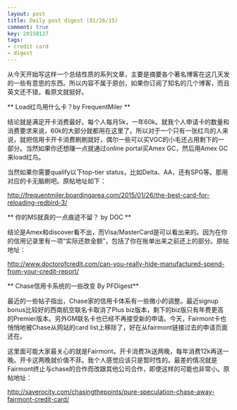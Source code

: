 ```yaml
---
layout: post
title: Daily post digest (01/26/15)
comment: true
key: 20150127
tags:
- credit card
- digest
---
```


从今天开始写这样一个总结性质的系列文章，主要是摘要各个著名博客在这几天发的一些有意思的东西。所以内容不属于原创，如果你订阅了知名的几个博客，而且英文还不错，看原文就挺好。

** Load红鸟用什么卡？by FrequentMiler **

结论就是满足开卡消费最好。每个人每月5k，一年60k。就我个人申请卡的数量和消费要求来说，60k的大部分就都用在这里了。所以对于一个只有一张红鸟的人来说，就把信用卡开卡消费刷刷就好，偶尔一些可以买VGC的小毛还占用剩下的一部分。当然如果你还想赚一点就通过online portal买Amex GC，然后用Amex GC来load红鸟。

当然如果你需要qualify以下top-tier status，比如Delta、AA，还有SPG等。那用对应的卡无脑刷吧。原帖地址如下：

http://frequentmiler.boardingarea.com/2015/01/26/the-best-card-for-reloading-redbird-3/

** 你的MS就真的一点痕迹不留？ by DOC **

结论是Amex和discover看不出，而Visa/MasterCard是可以看出来的。因为在你的信用记录里有一项“实际还款金额”，包括了你在账单出来之前还上的部分。原帖地址：

http://www.doctorofcredit.com/can-you-really-hide-manufactured-spend-from-your-credit-report/

** Chase信用卡系统的一些改变 By PFDigest**

最近的一些帖子指出，Chase家的信用卡体系有一些微小的调整。最近signup bonus比较好的西南航空联名卡取消了Plus biz版本，剩下的biz版只有年费更高的Premier版本。另外GM联名卡也已经不再接受新的申请。今天，Fairmont卡也悄悄地被Chase从网站的card list上移除了，好在从fairmont链接过去的申请页面还在。

这里面可能大家最关心的就是Fairmont。开卡消费3k送两晚，每年消费12k再送一晚。开卡这两晚就价值不菲。我个人感觉应该只是暂时性的。最差的情况就是Fairmont终止与chase的合作而改跟其他公司合作，即使这样的可能也非常小。原帖地址：

http://saverocity.com/chasingthepoints/pure-speculation-chase-away-fairmont-credit-card/